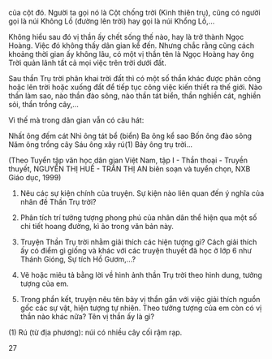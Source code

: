 của cột đó. Người ta gọi nó là Cột chống trời (Kinh thiên trụ), cũng có người gọi là núi Không Lồ (đường lên trời) hay gọi là núi Khổng Lồ,...

Không hiểu sau đó vị thần ấy chết sống thế nào, hay là trở thành Ngọc Hoàng. Việc đó không thấy dân gian kể đến. Nhưng chắc rằng cũng cách khoảng thời gian ấy không lâu, có một vị thần tên là Ngọc Hoàng hay ông Trời quản lãnh tất cả mọi việc trên trời dưới đất.

Sau thần Trụ trời phân khai trời đất thì có một số thần khác được phân công hoặc lên trời hoặc xuống đất để tiếp tục công việc kiến thiết ra thế giới. Nào thần làm sao, nào thần đào sông, nào thần tát biển, thần nghiền cát, nghiền sỏi, thần trồng cây,...

Vì thế mà trong dân gian vẫn có câu hát:

Nhất ông đếm cát
Nhì ông tát bể (biển)
Ba ông kể sao
Bốn ông đào sông
Năm ông trồng cây
Sáu ông xây rú(1)
Bảy ông trụ trời...

(Theo Tuyển tập văn học dân gian Việt Nam, tập I - Thần thoại - Truyền thuyết,
NGUYỄN THỊ HUẾ - TRẦN THỊ AN biên soạn và tuyển chọn,
NXB Giáo dục, 1999)

1. Nêu các sự kiện chính của truyện. Sự kiện nào liên quan đến ý nghĩa của nhân đề Thần Trụ trời?

2. Phân tích trí tưởng tượng phong phú của nhân dân thể hiện qua một số chi tiết hoang đường, kì ảo trong văn bản này.

3. Truyện Thần Trụ trời nhằm giải thích các hiện tượng gì? Cách giải thích ấy có điểm gì giống và khác với các truyện thuyết đã học ở lớp 6 như Thánh Gióng, Sự tích Hồ Gươm,...?

4. Vẽ hoặc miêu tả bằng lời về hình ảnh thần Trụ trời theo hình dung, tưởng tượng của em.

5. Trong phần kết, truyện nêu tên bảy vị thần gắn với việc giải thích nguồn gốc các sự vật, hiện tượng tự nhiên. Theo tưởng tượng của em còn có vị thần nào khác nữa? Tên vị thần ấy là gì?

(1) Rú (từ địa phương): núi có nhiều cây cối rậm rạp.

27